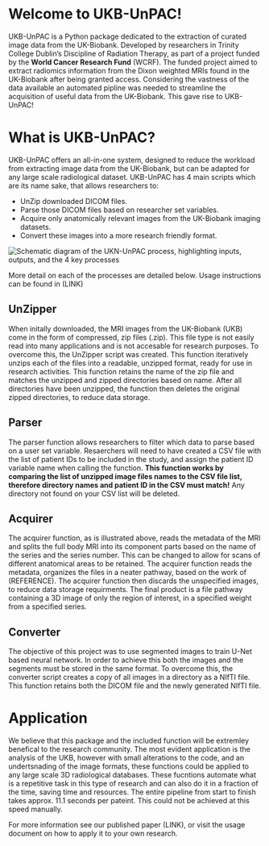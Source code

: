# Welcome to UKB-UnPAC!
UKB-UnPAC is a Python package dedicated to the extraction of curated image data from the UK-Biobank. Developed by researchers in Trinity College Dublin’s Discipline of Radiation Therapy, as part of a project funded by the **World Cancer Research Fund** (WCRF). The funded project aimed to extract radiomics information from the Dixon weighted MRIs found in the UK-Biobank after being granted access. Considering the vastness of the data available an automated pipline was needed to streamline the acquisition of useful data from the UK-Biobank. This gave rise to UKB-UnPAC!

# What is UKB-UnPAC?
UKB-UnPAC offers an all-in-one system, designed to reduce the workload from extracting image data from the UK-Biobank, but can be adapted for any large scale radiological dataset. UKB-UnPAC has 4 main scripts which are its name sake, that allows researchers to:
* UnZip downloaded DICOM files.
* Parse those DICOM files based on researcher set variables.
* Acquire only anatomically relevant images from the UK-Biobank imaging datasets.
* Convert these images into a more research friendly format.

![Schematic diagram of the UKN-UnPAC process, highlighting inputs, outputs, and the 4 key processes](/Documents/Assets/Pipelinediagram.png)

More detail on each of the processes are detailed below. Usage instructions can be found in (LINK)

## UnZipper
When initally downloaded, the MRI images from the UK-Biobank (UKB) come in the form of compressed, zip files (.zip). This file type is not easily read into many applications and is not accesable for research purposes. To overcome this, the UnZipper script was created. This function iteratively unzips each of the files into a readable, unzipped format, ready for use in research activities. This function retains the name of the zip file and matches the unzipped and zipped directories based on name. After all directories have been unzipped, the function then deletes the original zipped directories, to reduce data storage. 

## Parser
The parser function allows researchers to filter which data to parse based on a user set variable. Resaerchers will need to have created a CSV file with the list of patient IDs to be included in the study, and assign the patient ID variable name when calling the function. **This function works by comparing the list of unzipped image files names to the CSV file list, therefore directory names and patient ID in the CSV must match!** Any directory not found on your CSV list will be deleted. 

## Acquirer
The acquirer function, as is illustrated above, reads the metadata of the MRI and splits the full body MRI into its component parts based on the name of the series and the series number. This can be changed to allow for scans of different anatomical areas to be retained. The acquirer function reads the metadata, organizes the files in a neater pathway, based on the work of (REFERENCE). The acquirer function then discards the unspecified images, to reduce data storage requirments. The final product is a file pathway containing a 3D image of only the region of interest, in a specified weight from a specified series. 

## Converter
The objective of this project was to use segmented images to train U-Net based neural network. In order to achieve this both the images and the segments must be stored in the same format. To overcome this, the converter script creates a copy of all images in a directory as a NIfTI file. This function retains both the DICOM file and the newly generated NIfTI file. 

# Application
We believe that this package and the included function will be extremley benefical to the research community. The most evident application is the analysis of the UKB, however with small alterations to the code, and an undertsnading of the image formats, these functions could be applied to any large scale 3D radiological databases. These fucntions automate what is a repetitive task in this type of research and can also do it in a fraction of the time, saving time and resources. The entire pipeline from start to finish takes approx. 11.1 seconds per pateint. This could not be achieved at this speed manually. 

For more information see our published paper (LINK), or visit the usage document on how to apply it to your own research. 
